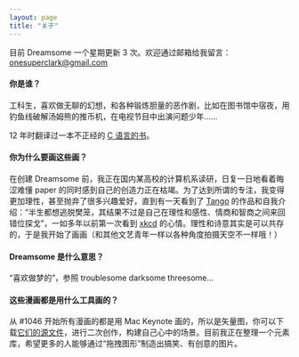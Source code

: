 ```yaml
---
layout: page
title: "关于"
---
```



目前 Dreamsome 一个星期更新 3 次。欢迎通过邮箱给我留言：onesuperclark@gmail.com


#### 你是谁？

工科生，喜欢做无聊的幻想，和各种锻炼胆量的恶作剧，比如在图书馆中宿夜，用钓鱼线破解汤姆熊的推币机，在电视节目中出演问题少年……

12 年时翻译过一本不正经的 [C 语言的书](http://www.amazon.cn/gp/product/B00FG1RW6I)。


#### 你为什么要画这些画？

在创建 Dreamsome 前，我正在国内某高校的计算机系读研，日复一日地看着晦涩难懂 paper 的同时感到自己的创造力正在枯竭。为了达到所谓的专注，我变得更加理性，甚至抛弃了很多兴趣爱好，直到有一天看到了 [Tango](http://weibo.com/u/1717122750/) 的作品和自我介绍：“半生都想逃脱樊笼，其结果不过是自己在理性和感性、情商和智商之间来回错位探戈”，一如多年以前第一次看到 [xkcd](http://xkcd.com/) 的心情。理性和诗意其实是可以共存的，于是我开始了画画（和其他文艺青年一样以各种角度拍摄天空不一样哦！）


#### Dreamsome 是什么意思？

“喜欢做梦的”，参照 troublesome darksome threesome...


#### 这些漫画都是用什么工具画的？

从 #1046 开始所有漫画的都是用 Mac Keynote 画的，所以是矢量图，你可以下载<a href="/src/comic.zip">它们的源文件</a>，进行二次创作，构建自己心中的场景。目前我正在整理一个元素库，希望更多的人能够通过“拖拽图形”制造出搞笑、有创意的图片。


